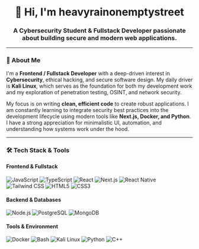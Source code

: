 <h1 align="center">
  👋 Hi, I'm heavyrainonemptystreet
</h1>
<h3 align="center">
  A Cybersecurity Student & Fullstack Developer passionate about building secure and modern web applications.
</h3>

---

### 🧠 About Me

I'm a **Frontend / Fullstack Developer** with a deep-driven interest in **Cybersecurity**, ethical hacking, and secure software design. My daily driver is **Kali Linux**, which serves as the foundation for both my development work and my exploration of penetration testing, OSINT, and network security.

My focus is on writing **clean, efficient code** to create robust applications. I am constantly learning to integrate security best practices into the development lifecycle using modern tools like **Next.js, Docker, and Python**. I have a strong appreciation for minimalistic UI, automation, and understanding how systems work under the hood.

---

### 🛠️ Tech Stack & Tools

#### **Frontend & Fullstack**
![JavaScript](https://img.shields.io/badge/-JavaScript-F7DF1E?logo=javascript&logoColor=black)
![TypeScript](https://img.shields.io/badge/-TypeScript-3178C6?logo=typescript&logoColor=white)
![React](https://img.shields.io/badge/-React-61DAFB?logo=react&logoColor=black)
![Next.js](https://img.shields.io/badge/-Next.js-000000?logo=next.js&logoColor=white)
![React Native](https://img.shields.io/badge/-React_Native-61DAFB?logo=react&logoColor=black)
![Tailwind CSS](https://img.shields.io/badge/-Tailwind_CSS-06B6D4?logo=tailwindcss&logoColor=white)
![HTML5](https://img.shields.io/badge/-HTML5-E34F26?logo=html5&logoColor=white)
![CSS3](https://img.shields.io/badge/-CSS3-1572B6?logo=css3&logoColor=white)

#### **Backend & Databases**
![Node.js](https://img.shields.io/badge/-Node.js-339933?logo=node.js&logoColor=white)
![PostgreSQL](https://img.shields.io/badge/-PostgreSQL-4169E1?logo=postgresql&logoColor=white)
![MongoDB](https://img.shields.io/badge/-MongoDB-47A248?logo=mongodb&logoColor=white)

#### **Tools & Environment**
![Docker](https://img.shields.io/badge/-Docker-2496ED?logo=docker&logoColor=white)
![Bash](https://img.shields.io/badge/-Bash-4EAA25?logo=gnu-bash&logoColor=white)
![Kali Linux](https://img.shields.io/badge/-Kali_Linux-557C94?logo=kalilinux&logoColor=white)
![Python](https://img.shields.io/badge/-Python-3776AB?logo=python&logoColor=white)
![C++](https://img.shields.io/badge/-C++-00599C?logo=c%2B%2B&logoColor=white)
